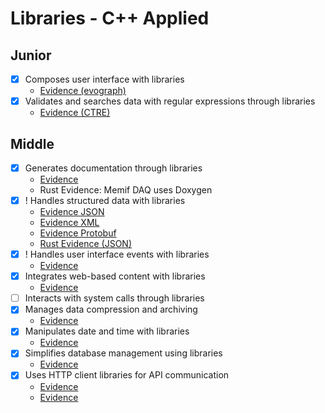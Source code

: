 # Libraries - C++ Applied

## Junior
- [X] Composes user interface with libraries
    - [Evidence (evograph)](./evidence/evograph/2_gui/include/gui/widgets/items/Button.hpp)
- [X] Validates and searches data with regular expressions through libraries
    - [Evidence (CTRE)](./evidence/tguts/tguts_root/src/MyApp.cpp)

## Middle
- [X] Generates documentation through libraries
    - [Evidence](./evidence/doxygen_example/0_root/bin/main.cpp)
    - Rust Evidence: Memif DAQ uses Doxygen
- [X] ! Handles structured data with libraries
    - [Evidence JSON](./evidence/structured_data/src/json.cpp)
    - [Evidence XML](./evidence/structured_data/src/xml.cpp)
    - [Evidence Protobuf](./evidence/protobuf_n_mq/1_tcp_communication/proto/message.proto)
    - [Rust Evidence (JSON)](../../peex_rust_evidence/evidence/1_LIBRARIES.md)
- [X] ! Handles user interface events with libraries
    - [Evidence](./evidence/evograph/2_gui/src/widgets/items/Button.cpp)
- [X] Integrates web-based content with libraries
    - [Evidence](./evidence/cpp_web_example/0_root/bin/client.cpp)
- [ ] Interacts with system calls through libraries
- [X] Manages data compression and archiving
    - [Evidence](./evidence/zlib_example/0_root/bin/zlib_example.cpp)
- [X] Manipulates date and time with libraries
    - [Evidence](./evidence/date_n_time_libs/bin/main.cpp)
- [X] Simplifies database management using libraries
    - [Evidence](./evidence/orm_example/src/main.rs)
- [X] Uses HTTP client libraries for API communication
    - [Evidence](./evidence/cpp_web_example/0_root/bin/client.cpp)
    - [Evidence](./evidence/design-patterns-project-basket/basket_balancer/src/requests.rs#L68)
